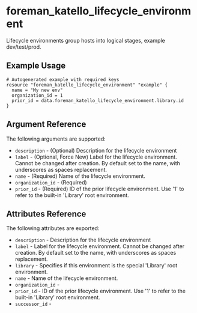 
# foreman_katello_lifecycle_environment


Lifecycle environments group hosts into logical stages, example dev/test/prod.


## Example Usage

```
# Autogenerated example with required keys
resource "foreman_katello_lifecycle_environment" "example" {
  name = "My new env"
  organization_id = 1
  prior_id = data.foreman_katello_lifecycle_environment.library.id
}
```


## Argument Reference

The following arguments are supported:

- `description` - (Optional) Description for the lifecycle environment
- `label` - (Optional, Force New) Label for the lifecycle environment. Cannot be changed after creation. By default set to the name, with underscores as spaces replacement.
- `name` - (Required) Name of the lifecycle environment.
- `organization_id` - (Required) 
- `prior_id` - (Required) ID of the prior lifecycle environment. Use '1' to refer to the built-in 'Library' root environment.


## Attributes Reference

The following attributes are exported:

- `description` - Description for the lifecycle environment
- `label` - Label for the lifecycle environment. Cannot be changed after creation. By default set to the name, with underscores as spaces replacement.
- `library` - Specifies if this environment is the special 'Library' root environment.
- `name` - Name of the lifecycle environment.
- `organization_id` - 
- `prior_id` - ID of the prior lifecycle environment. Use '1' to refer to the built-in 'Library' root environment.
- `successor_id` - 

